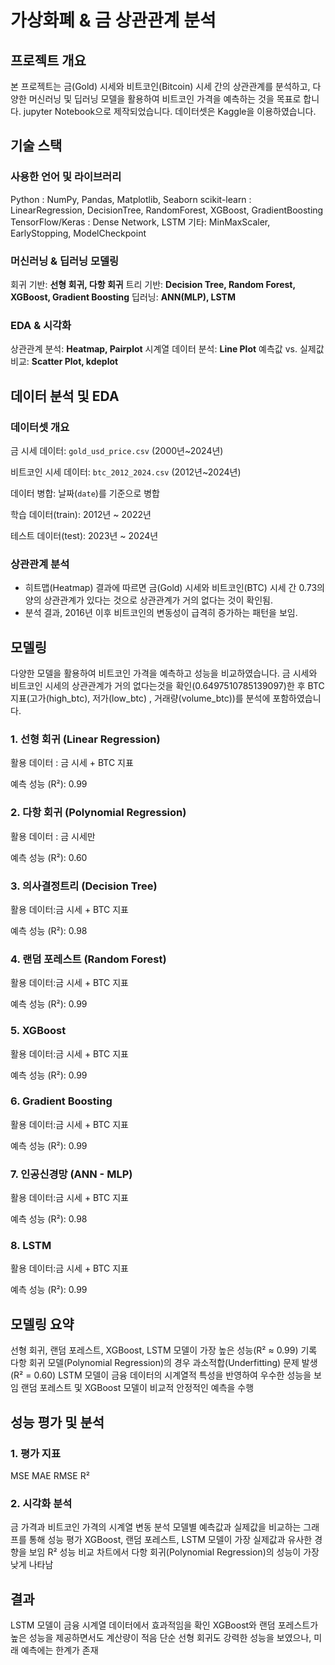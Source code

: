# 가상화폐 & 금 상관관계 분석

## 프로젝트 개요
본 프로젝트는 금(Gold) 시세와 비트코인(Bitcoin) 시세 간의 상관관계를 분석하고, 다양한 머신러닝 및 딥러닝 모델을 활용하여 비트코인 가격을 예측하는 것을 목표로 합니다.
jupyter Notebook으로 제작되었습니다.
데이터셋은 Kaggle을 이용하였습니다.

## 기술 스택
### 사용한 언어 및 라이브러리
Python : NumPy, Pandas, Matplotlib, Seaborn
  scikit-learn : LinearRegression, DecisionTree, RandomForest, XGBoost, GradientBoosting 
  TensorFlow/Keras : Dense Network, LSTM
  기타: MinMaxScaler, EarlyStopping, ModelCheckpoint

### 머신러닝 & 딥러닝 모델링
회귀 기반: **선형 회귀, 다항 회귀**
트리 기반: **Decision Tree, Random Forest, XGBoost, Gradient Boosting**
딥러닝: **ANN(MLP), LSTM**

### EDA & 시각화
상관관계 분석: **Heatmap, Pairplot**
시계열 데이터 분석: **Line Plot**
예측값 vs. 실제값 비교: **Scatter Plot, kdeplot**


## 데이터 분석 및 EDA

### 데이터셋 개요
금 시세 데이터: `gold_usd_price.csv`
(2000년~2024년)


비트코인 시세 데이터: `btc_2012_2024.csv` 
(2012년~2024년)

데이터 병합: 날짜(`date`)를 기준으로 병합

학습 데이터(train): 2012년 ~ 2022년

테스트 데이터(test): 2023년 ~ 2024년

### 상관관계 분석
- 히트맵(Heatmap) 결과에 따르면 금(Gold) 시세와 비트코인(BTC) 시세 간 0.73의 양의 상관관계가 있다는 것으로 상관관계가 거의 없다는 것이 확인됨.
- 분석 결과, 2016년 이후 비트코인의 변동성이 급격히 증가하는 패턴을 보임.

## 모델링
다양한 모델을 활용하여 비트코인 가격을 예측하고 성능을 비교하였습니다.
금 시세와 비트코인 시세의 상관관계가 거의 없다는것을 확인(0.6497510785139097)한 후 BTC 지표(고가(high_btc), 저가(low_btc) , 거래량(volume_btc))를 분석에 포함하였습니다.

### 1. 선형 회귀 (Linear Regression)
  활용 데이터 : 금 시세 + BTC 지표 

  예측 성능 (R²): 0.99

### 2. 다항 회귀 (Polynomial Regression)
  활용 데이터 : 금 시세만

  예측 성능 (R²): 0.60 

### 3. 의사결정트리 (Decision Tree)

  활용 데이터:금 시세 + BTC 지표

  예측 성능 (R²): 0.98

### 4. 랜덤 포레스트 (Random Forest)

  활용 데이터:금 시세 + BTC 지표 

  예측 성능 (R²): 0.99

### 5. XGBoost

  활용 데이터:금 시세 + BTC 지표

  예측 성능 (R²): 0.99

### 6. Gradient Boosting

  활용 데이터:금 시세 + BTC 지표

  예측 성능 (R²): 0.99

### 7. 인공신경망 (ANN - MLP)

  활용 데이터:금 시세 + BTC 지표

  예측 성능 (R²): 0.98

### 8. LSTM

  활용 데이터:금 시세 + BTC 지표

  예측 성능 (R²): 0.99

## 모델링 요약
선형 회귀, 랜덤 포레스트, XGBoost, LSTM 모델이 가장 높은 성능(R² ≈ 0.99) 기록
다항 회귀 모델(Polynomial Regression)의 경우 과소적합(Underfitting) 문제 발생 (R² = 0.60)
LSTM 모델이 금융 데이터의 시계열적 특성을 반영하여 우수한 성능을 보임
랜덤 포레스트 및 XGBoost 모델이 비교적 안정적인 예측을 수행

## 성능 평가 및 분석

### 1. 평가 지표
MSE MAE RMSE R²

### 2. 시각화 분석
금 가격과 비트코인 가격의 시계열 변동 분석
모델별 예측값과 실제값을 비교하는 그래프를 통해 성능 평가
XGBoost, 랜덤 포레스트, LSTM 모델이 가장 실제값과 유사한 경향을 보임
R² 성능 비교 차트에서 다항 회귀(Polynomial Regression)의 성능이 가장 낮게 나타남




## 결과
LSTM 모델이 금융 시계열 데이터에서 효과적임을 확인
XGBoost와 랜덤 포레스트가 높은 성능을 제공하면서도 계산량이 적음
단순 선형 회귀도 강력한 성능을 보였으나, 미래 예측에는 한계가 존재








